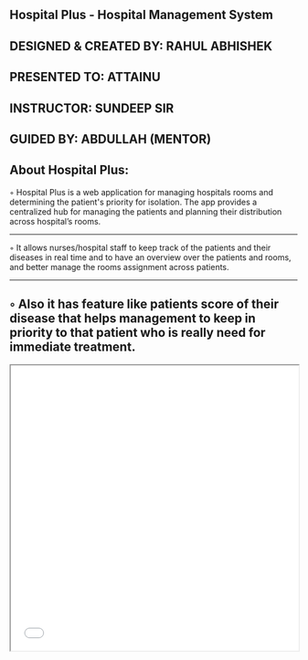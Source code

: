 Hospital Plus - Hospital Management System
-----------------------------------------------
DESIGNED & CREATED BY: RAHUL ABHISHEK
-----------------------------------------------
PRESENTED TO: ATTAINU
-----------------------------------------------
INSTRUCTOR: SUNDEEP SIR
-----------------------------------------------
GUIDED BY: ABDULLAH (MENTOR)
-----------------------------------------------

About Hospital Plus:
---------------------------------------------------------------------------------------------------------------
◦ Hospital Plus is a web application for managing hospitals rooms and determining the patient's priority for
isolation. The app provides a centralized hub for managing the patients and planning their distribution
across hospital’s rooms.

-----------------------------------------------
◦ It allows nurses/hospital staff to keep track of the patients and their diseases in real time and to have an
overview over the patients and rooms, and better manage the rooms assignment across patients.

-----------------------------------------------
◦ Also it has feature like patients score of their disease that helps management to keep in priority to that
patient who is really need for immediate treatment.
----------------------------------------------------------------------------------------------------------------
<iframe src="/Hospital-Plus(AttainU)/Hospital-Plus_Hospital-Management-System.pdf" width="100%" height="500px">

How To Install:
----------------------------------------------------------------------------------------------------------------
Live Web App: <a href="https://hospital-plus-2020.herokuapp.com/" target="_blank">https://hospital-plus-2020.herokuapp.com/</a> ( Username: attainu | Password: rahul123 )

1. Download the repository: git clone https://github.com/AttainU/Hospital-Management-System
2. Open the Terminal (Linux & MacOS) or PowerShell (Windows) and change directory to the project folder.
3. Type ‘npm install’ in the Terminal (PowerShell) and press Enter. All the dependencies would be installed.
4. Go back to the Terminal (PowerShell) and be sure that you are pointing inside the project folder. To open the application, type ‘node app.js’ and press Enter.
5. The application should be live on the local port 3000.
6. Type http://localhost:3000/ into a browser.
7. To login use the username: attainu and the password: rahul123
8. Now you should be inside the application.
------------------------------------------------------------------------------------------------------------------

How To Use:
------------------------------------------------------------------------------------------------------------------
◦ Dashboard:
-----------------------------------------------
◦ Data about patients and rooms is available here. The page is split into three tables.
-----------------------------------------------
◦ Double click on patient for update their disease or delete that patient.
-----------------------------------------------
◦ To Assign room, first click on available room then click on patient, now popup will appear, you need to confirm that.
-----------------------------------------------
◦ To clear the red warning sign you need to go on the patient’s personal page. To do that, you have to double click on his name. By clicking on the ‘Update button’ on the bottom of the page, the patient’s diagnosis in updated for the next 1 hours (consequently, the red warning sign disappears).
-----------------------------------------------

◦ Add Patient Page:
-----------------------------------------------
◦ You can add a new patient in the system with his personal details and his diseases. The application
automatically computes the score of the patient based on the entered diseases.
-----------------------------------------------

◦ System setting:
-----------------------------------------------
◦ The control center of the application. It allows users to manage the diseases & rooms of the Hospital and
create new accounts.
-------------------------------------------------------------------------------------------------------------------